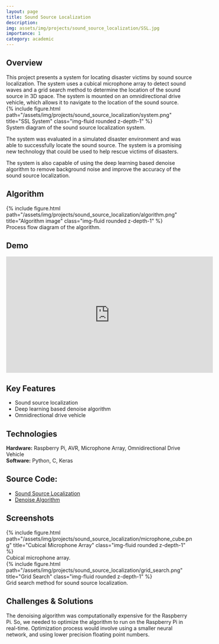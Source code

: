 ```yaml
---
layout: page
title: Sound Source Localization
description: 
img: assets/img/projects/sound_source_localization/SSL.jpg
importance: 1
category: academic
---
```


## Overview

<div class="row justify-content-sm-center">
    <div class="col-sm-6 mt-3 mt-md-0">
        This project presents a system for locating disaster victims by sound source localization. The system uses a cubical microphone array to detect sound waves and a grid search method to determine the location of the sound source in 3D space. The system is mounted on an omnidirectional drive vehicle, which allows it to navigate to the location of the sound source.
    </div>
    <div class="col-sm-6 mt-3 mt-md-0">
        {% include figure.html path="/assets/img/projects/sound_source_localization/system.png" title="SSL System" class="img-fluid rounded z-depth-1" %}
        <div class="caption">
        System diagram of the sound source localization system.
        </div>
    </div>
</div>

The system was evaluated in a simulated disaster environment and was able to successfully locate the sound source. The system is a promising new technology that could be used to help rescue victims of disasters.

The system is also capable of using the deep learning based denoise algorithm to remove background noise and improve the accuracy of the sound source localization.

## Algorithm
<!-- Add an image -->
<div class="row">
    <div class="col-sm mt-3 mt-md-0">
        {% include figure.html path="/assets/img/projects/sound_source_localization/algorithm.png" title="Algorithm image" class="img-fluid rounded z-depth-1" %}
    </div>
</div>
<div class="caption">
    Process flow diagram of the algorithm.
</div>

## Demo
<!-- embed a youtube video -->
<iframe width="560" height="315" src="https://www.youtube.com/embed/Y1u37uJwSeI" frameborder="0" allow="autoplay; encrypted-media" allowfullscreen></iframe>
<br>


## Key Features
- Sound source localization
- Deep learning based denoise algorithm
- Omnidirectional drive vehicle

## Technologies

**Hardware:** Raspberry Pi, AVR, Microphone Array, Omnidirectional Drive Vehicle  
**Software:** Python, C, Keras

## Source Code:
- [Sound Source Localization](https://github.com/subash-timilsina/Sound-Source-Localization)
- [Denoise Algorithm](https://github.com/connectwithprakash/Speech-Denoising-using-CED)

## Screenshots
<!-- Add multiple images -->
<div class="row justify-content-sm-center">
    <div class="col-sm-6 mt-3 mt-md-0">
        {% include figure.html path="/assets/img/projects/sound_source_localization/microphone_cube.png" title="Cubical Microphone Array" class="img-fluid rounded z-depth-1" %}
        <div class="caption">
            Cubical microphone array.
        </div>
    </div>
    <div class="col-sm-6 mt-3 mt-md-0">
        {% include figure.html path="/assets/img/projects/sound_source_localization/grid_search.png" title="Grid Search" class="img-fluid rounded z-depth-1" %}
        <div class="caption">
            Grid search method for sound source localization.
        </div>
    </div>
</div>

## Challenges & Solutions
The denoising algorithm was computationally expensive for the Raspberry Pi. So, we needed to optimize the algorithm to run on the Raspberry Pi in real-time. Optimization process would involve using a smaller neural network, and using lower precision floating point numbers.
